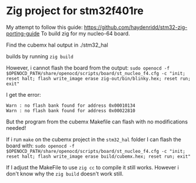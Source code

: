 # Zig project for stm32f401re

My attempt to follow this guide: https://github.com/haydenridd/stm32-zig-porting-guide
To build zig for my nucleo-64 board. 

Find the cubemx hal output in ./stm32_hal

builds by running `zig build` 

However, i cannot flash the board from the output: 
`sudo openocd -f $OPENOCD_PATH/share/openocd/scripts/board/st_nucleo_f4.cfg -c "init; reset halt; flash write_image erase zig-out/bin/blinky.hex; reset run; exit"`

I get the error:
```
Warn : no flash bank found for address 0x00010134
Warn : no flash bank found for address 0x00022810
```


But the program from the cubemx Makefile can flash with no modifications needed! 

If i run `make` on the cubemx project in the `stm32_hal` folder
I can flash the board with:
`sudo openocd -f $OPENOCD_PATH/share/openocd/scripts/board/st_nucleo_f4.cfg -c "init; reset halt; flash write_image erase build/cubemx.hex; reset run; exit"`



If I adjust the MakeFile to use `zig cc` to compile it still works.
However i don't know why the `zig build` doesn't work still. 
